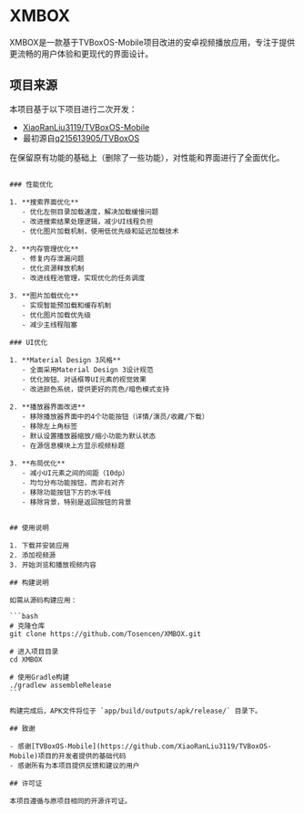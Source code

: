 # XMBOX

XMBOX是一款基于TVBoxOS-Mobile项目改进的安卓视频播放应用，专注于提供更流畅的用户体验和更现代的界面设计。

## 项目来源

本项目基于以下项目进行二次开发：
* [XiaoRanLiu3119/TVBoxOS-Mobile](https://github.com/XiaoRanLiu3119/TVBoxOS-Mobile)
* 最初源自[q215613905/TVBoxOS](https://github.com/q215613905/TVBoxOS)

在保留原有功能的基础上（删除了一些功能），对性能和界面进行了全面优化。
~~~~

### 性能优化

1. **搜索界面优化**
   - 优化左侧目录加载速度，解决加载缓慢问题
   - 改进搜索结果处理逻辑，减少UI线程负担
   - 优化图片加载机制，使用低优先级和延迟加载技术

2. **内存管理优化**
   - 修复内存泄漏问题
   - 优化资源释放机制
   - 改进线程池管理，实现优化的任务调度

3. **图片加载优化**
   - 实现智能预加载和缓存机制
   - 优化图片加载优先级
   - 减少主线程阻塞

### UI优化

1. **Material Design 3风格**
   - 全面采用Material Design 3设计规范
   - 优化按钮、对话框等UI元素的视觉效果
   - 改进颜色系统，提供更好的亮色/暗色模式支持

2. **播放器界面改进**
   - 移除播放器界面中的4个功能按钮（详情/演员/收藏/下载）
   - 移除左上角标签
   - 默认设置播放器缩放/缩小功能为默认状态
   - 在源信息模块上方显示视频标题

3. **布局优化**
   - 减小UI元素之间的间距（10dp）
   - 均匀分布功能按钮，而非右对齐
   - 移除功能按钮下方的水平线
   - 移除背景，特别是返回按钮的背景


## 使用说明

1. 下载并安装应用
2. 添加视频源
3. 开始浏览和播放视频内容

## 构建说明

如需从源码构建应用：

```bash
# 克隆仓库
git clone https://github.com/Tosencen/XMBOX.git

# 进入项目目录
cd XMBOX

# 使用Gradle构建
./gradlew assembleRelease
```

构建完成后，APK文件将位于 `app/build/outputs/apk/release/` 目录下。

## 致谢

- 感谢[TVBoxOS-Mobile](https://github.com/XiaoRanLiu3119/TVBoxOS-Mobile)项目的开发者提供的基础代码
- 感谢所有为本项目提供反馈和建议的用户

## 许可证

本项目遵循与原项目相同的开源许可证。